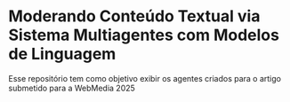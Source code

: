 # Moderando Conteúdo Textual via Sistema Multiagentes com Modelos de Linguagem

Esse repositório tem como objetivo exibir os agentes criados para o artigo submetido para a WebMedia 2025

